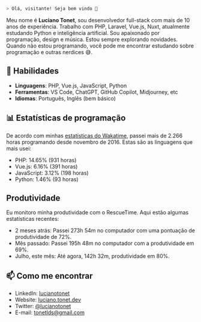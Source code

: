 ```bash
> Olá, visitante! Seja bem vindo 👋
```

Meu nome é **Luciano Tonet**, sou desenvolvedor full-stack com mais de 10 anos de experiência. Trabalho com PHP, Laravel, Vue.js, Nuxt, atualmente estudando Python e inteligência artificial.
Sou apaixonado por programação, design e música. Estou sempre explorando novidades. Quando não estou programando, você pode me encontrar estudando sobre programação e outras nerdices 😅.

## 🚀 Habilidades

- **Linguagens**: PHP, Vue.js, JavaScript, Python
- **Ferramentas**: VS Code, ChatGPT, GitHub Copilot, Midjourney, etc
- **Idiomas**: Português, Inglês (bem básico)

## 📊 Estatísticas de programação

De acordo com minhas [estatísticas do Wakatime](https://wakatime.com/@lucianotonet), passei mais de 2.266 horas programando desde novembro de 2016. Estas são as linguagens que mais usei:

- PHP: 14.65% (931 horas)
- Vue.js: 6.16% (391 horas)
- JavaScript: 3.12% (198 horas)
- Python: 1.46% (93 horas)

## Produtividade

Eu monitoro minha produtividade com o RescueTime. Aqui estão algumas estatísticas recentes:

- 2 meses atrás: Passei 273h 54m no computador com uma pontuação de produtividade de 72%.
- Mês passado: Passei 195h 48m no computador com a produtividade em 69%.
- Julho, este mês: Até agora, 142h 32m, produtividade em 80%.


## 📫 Como me encontrar

- LinkedIn: [lucianotonet](https://www.linkedin.com/in/lucianotonet/)
- Website: [luciano.tonet.dev](https://luciano.tonet.dev/)
- Twitter: [@lucianotonet](https://twitter.com/lucianotonet)
- E-mail: tonetlds@gmail.com
